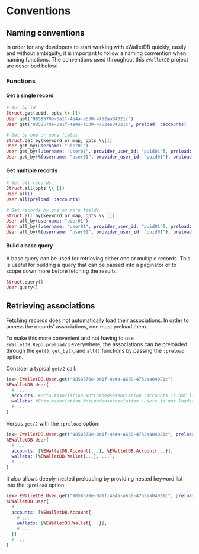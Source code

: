 # Conventions


## Naming conventions

In order for any developers to start working with eWalletDB quickly, easily and without ambiguity,
it is important to follow a naming convention when naming functions.
The conventions used throughout this `eWalletDB` project are described below:

### Functions

#### Get a single record

```ex
# Get by id
Struct.get(uuid, opts \\ [])
User.get("9858570e-0a1f-4e4a-a630-4752aa04021c")
User.get("9858570e-0a1f-4e4a-a630-4752aa04021c", preload: :accounts)

# Get by one or more fields
Struct.get_by(keyword_or_map, opts \\[])
User.get_by(username: "user01")
User.get_by([username: "user01", provider_user_id: "puid01"], preload: :accounts)
User.get_by(%{username: "user01", provider_user_id: "puid01"}, preload: :accounts)
```

#### Get multiple records

```ex
# Get all records
Struct.all(opts \\ [])
User.all()
User.all(preload: :accounts)

# Get records by one or more fields
Struct.all_by(keyword_or_map, opts \\ [])
User.all_by(username: "user01")
User.all_by([username: "user01", provider_user_id: "puid01"], preload: :accounts)
User.all_by(%{username: "user01", provider_user_id: "puid01"}, preload: :accounts)
```

#### Build a base query

A base query can be used for retrieving either one or multiple records.
This is useful for building a query that can be passed into a paginator
or to scope down more before fetching the results.

```ex
Struct.query()
User.query()
```

## Retrieving associations

Fetching records does not automatically load their associations.
In order to access the records' associations, one must preload them.

To make this more convenient and not having to use `EWalletDB.Repo.preload/3` everywhere,
the associations can be preloaded through the `get()`, `get_by()`, and `all()` functions
by passing the `:preload` option.

Consider a typical `get/2` call:

```ex
iex> EWalletDB.User.get("9858570e-0a1f-4e4a-a630-4752aa04021c")
%EWalletDB.User{
  # ...
  accounts: #Ecto.Association.NotLoaded<association :accounts is not loaded>,
  wallets: #Ecto.Association.NotLoaded<association :users is not loaded>,
  # ...
}
```

Versus `get/2` with the `:preload` option:

```ex
iex> EWalletDB.User.get("9858570e-0a1f-4e4a-a630-4752aa04021c", preload: [:accounts, :wallets])
%EWalletDB.User{
  # ...
  accounts: [%EWalletDB.Account{...}, %EWalletDB.Account{...}],
  wallets: [%EWalletDB.Wallet{...}, ...],
  # ...
}
```

It also allows deeply-nested preloading by providing nested keyword list into the `:preload` option:

```ex
iex> EWalletDB.User.get("9858570e-0a1f-4e4a-a630-4752aa04021c", preload: [accounts: :wallets])
%EWalletDB.User{
  # ...
  accounts: [%EWalletDB.Account{
    # ...
    wallets: [%EWalletDB.Wallet{...}],
    # ...
  }]
  # ...
}
```
